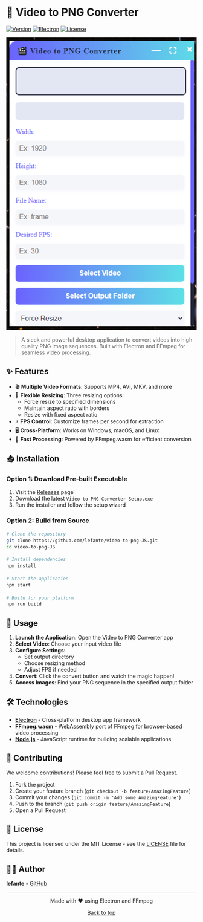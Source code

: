 # 🎥 Video to PNG Converter

[![Version](https://img.shields.io/badge/version-1.0.0-blue.svg)](https://github.com/lefante/video-to-png-JS/releases)
[![Electron](https://img.shields.io/badge/Electron-25.0.0-47848F?logo=electron)](https://www.electronjs.org/)
[![License](https://img.shields.io/badge/license-MIT-green.svg)](LICENSE)

<div align="center">
  <img src="./assets/screenshot.png" alt="Video to PNG Converter Screenshot" width="600">
</div>

> A sleek and powerful desktop application to convert videos into high-quality PNG image sequences. Built with Electron and FFmpeg for seamless video processing.

## ✨ Features

- 🎬 **Multiple Video Formats**: Supports MP4, AVI, MKV, and more
- 🔧 **Flexible Resizing**: Three resizing options:
  - Force resize to specified dimensions
  - Maintain aspect ratio with borders
  - Resize with fixed aspect ratio
- ⚡ **FPS Control**: Customize frames per second for extraction
- 🖥️ **Cross-Platform**: Works on Windows, macOS, and Linux
- 🚀 **Fast Processing**: Powered by FFmpeg.wasm for efficient conversion

## 📥 Installation

### Option 1: Download Pre-built Executable
1. Visit the [Releases](https://github.com/lefante/video-to-png-JS/releases) page
2. Download the latest `Video to PNG Converter Setup.exe`
3. Run the installer and follow the setup wizard

### Option 2: Build from Source
```bash
# Clone the repository
git clone https://github.com/lefante/video-to-png-JS.git
cd video-to-png-JS

# Install dependencies
npm install

# Start the application
npm start

# Build for your platform
npm run build
```

## 🚀 Usage

1. **Launch the Application**: Open the Video to PNG Converter app
2. **Select Video**: Choose your input video file
3. **Configure Settings**:
   - Set output directory
   - Choose resizing method
   - Adjust FPS if needed
4. **Convert**: Click the convert button and watch the magic happen!
5. **Access Images**: Find your PNG sequence in the specified output folder

## 🛠️ Technologies

- **[Electron](https://www.electronjs.org/)** - Cross-platform desktop app framework
- **[FFmpeg.wasm](https://ffmpegwasm.netlify.app/)** - WebAssembly port of FFmpeg for browser-based video processing
- **[Node.js](https://nodejs.org/)** - JavaScript runtime for building scalable applications

## 🤝 Contributing

We welcome contributions! Please feel free to submit a Pull Request.

1. Fork the project
2. Create your feature branch (`git checkout -b feature/AmazingFeature`)
3. Commit your changes (`git commit -m 'Add some AmazingFeature'`)
4. Push to the branch (`git push origin feature/AmazingFeature`)
5. Open a Pull Request

## 📄 License

This project is licensed under the MIT License - see the [LICENSE](LICENSE) file for details.

## 👨‍💻 Author

**lefante** - [GitHub](https://github.com/lefante)

---

<div align="center">
  <p>Made with ❤️ using Electron and FFmpeg</p>
  <p>
    <a href="#-video-to-png-converter">Back to top</a>
  </p>
</div>
